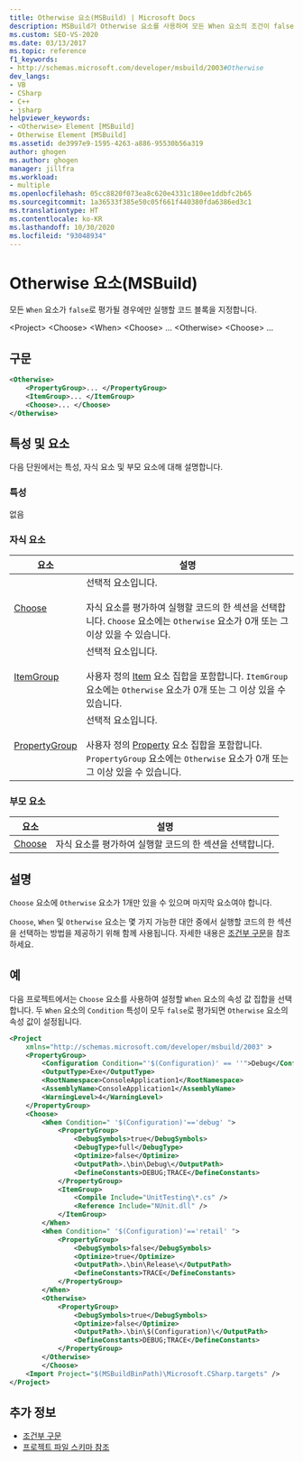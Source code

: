 ```yaml
---
title: Otherwise 요소(MSBuild) | Microsoft Docs
description: MSBuild가 Otherwise 요소를 사용하여 모든 When 요소의 조건이 false인 경우에만 실행할 코드 블록을 지정하는 방법을 알아봅니다.
ms.custom: SEO-VS-2020
ms.date: 03/13/2017
ms.topic: reference
f1_keywords:
- http://schemas.microsoft.com/developer/msbuild/2003#Otherwise
dev_langs:
- VB
- CSharp
- C++
- jsharp
helpviewer_keywords:
- <Otherwise> Element [MSBuild]
- Otherwise Element [MSBuild]
ms.assetid: de3997e9-1595-4263-a886-95530b56a319
author: ghogen
ms.author: ghogen
manager: jillfra
ms.workload:
- multiple
ms.openlocfilehash: 05cc8820f073ea8c620e4331c180ee1ddbfc2b65
ms.sourcegitcommit: 1a36533f385e50c05f661f440380fda6386ed3c1
ms.translationtype: HT
ms.contentlocale: ko-KR
ms.lasthandoff: 10/30/2020
ms.locfileid: "93048934"
---
```

# <a name="otherwise-element-msbuild"></a>Otherwise 요소(MSBuild)

모든 `When` 요소가 `false`로 평가될 경우에만 실행할 코드 블록을 지정합니다.

 \<Project> \<Choose>
 \<When>
 \<Choose>
... \<Otherwise>
 \<Choose>
...

## <a name="syntax"></a>구문

```xml
<Otherwise>
    <PropertyGroup>... </PropertyGroup>
    <ItemGroup>... </ItemGroup>
    <Choose>... </Choose>
</Otherwise>
```

## <a name="attributes-and-elements"></a>특성 및 요소

 다음 단원에서는 특성, 자식 요소 및 부모 요소에 대해 설명합니다.

### <a name="attributes"></a>특성

 없음

### <a name="child-elements"></a>자식 요소

|요소|설명|
|-------------|-----------------|
|[Choose](../msbuild/choose-element-msbuild.md)|선택적 요소입니다.<br /><br /> 자식 요소를 평가하여 실행할 코드의 한 섹션을 선택합니다. `Choose` 요소에는 `Otherwise` 요소가 0개 또는 그 이상 있을 수 있습니다.|
|[ItemGroup](../msbuild/itemgroup-element-msbuild.md)|선택적 요소입니다.<br /><br /> 사용자 정의 [Item](../msbuild/item-element-msbuild.md) 요소 집합을 포함합니다. `ItemGroup` 요소에는 `Otherwise` 요소가 0개 또는 그 이상 있을 수 있습니다.|
|[PropertyGroup](../msbuild/propertygroup-element-msbuild.md)|선택적 요소입니다.<br /><br /> 사용자 정의 [Property](../msbuild/property-element-msbuild.md) 요소 집합을 포함합니다. `PropertyGroup` 요소에는 `Otherwise` 요소가 0개 또는 그 이상 있을 수 있습니다.|

### <a name="parent-elements"></a>부모 요소

|요소|설명|
|-------------|-----------------|
|[Choose](../msbuild/choose-element-msbuild.md)|자식 요소를 평가하여 실행할 코드의 한 섹션을 선택합니다.|

## <a name="remarks"></a>설명

 `Choose` 요소에 `Otherwise` 요소가 1개만 있을 수 있으며 마지막 요소여야 합니다.

 `Choose`, `When` 및 `Otherwise` 요소는 몇 가지 가능한 대안 중에서 실행할 코드의 한 섹션을 선택하는 방법을 제공하기 위해 함께 사용됩니다. 자세한 내용은 [조건부 구문](../msbuild/msbuild-conditional-constructs.md)을 참조하세요.

## <a name="example"></a>예

 다음 프로젝트에서는 `Choose` 요소를 사용하여 설정할 `When` 요소의 속성 값 집합을 선택합니다. 두 `When` 요소의 `Condition` 특성이 모두 `false`로 평가되면 `Otherwise` 요소의 속성 값이 설정됩니다.

```xml
<Project
    xmlns="http://schemas.microsoft.com/developer/msbuild/2003" >
    <PropertyGroup>
        <Configuration Condition="'$(Configuration)' == ''">Debug</Configuration>
        <OutputType>Exe</OutputType>
        <RootNamespace>ConsoleApplication1</RootNamespace>
        <AssemblyName>ConsoleApplication1</AssemblyName>
        <WarningLevel>4</WarningLevel>
    </PropertyGroup>
    <Choose>
        <When Condition=" '$(Configuration)'=='debug' ">
            <PropertyGroup>
                <DebugSymbols>true</DebugSymbols>
                <DebugType>full</DebugType>
                <Optimize>false</Optimize>
                <OutputPath>.\bin\Debug\</OutputPath>
                <DefineConstants>DEBUG;TRACE</DefineConstants>
            </PropertyGroup>
            <ItemGroup>
                <Compile Include="UnitTesting\*.cs" />
                <Reference Include="NUnit.dll" />
            </ItemGroup>
        </When>
        <When Condition=" '$(Configuration)'=='retail' ">
            <PropertyGroup>
                <DebugSymbols>false</DebugSymbols>
                <Optimize>true</Optimize>
                <OutputPath>.\bin\Release\</OutputPath>
                <DefineConstants>TRACE</DefineConstants>
            </PropertyGroup>
        </When>
        <Otherwise>
            <PropertyGroup>
                <DebugSymbols>true</DebugSymbols>
                <Optimize>false</Optimize>
                <OutputPath>.\bin\$(Configuration)\</OutputPath>
                <DefineConstants>DEBUG;TRACE</DefineConstants>
            </PropertyGroup>
        </Otherwise>
        </Choose>
    <Import Project="$(MSBuildBinPath)\Microsoft.CSharp.targets" />
</Project>
```

## <a name="see-also"></a>추가 정보

- [조건부 구문](../msbuild/msbuild-conditional-constructs.md)
- [프로젝트 파일 스키마 참조](../msbuild/msbuild-project-file-schema-reference.md)
